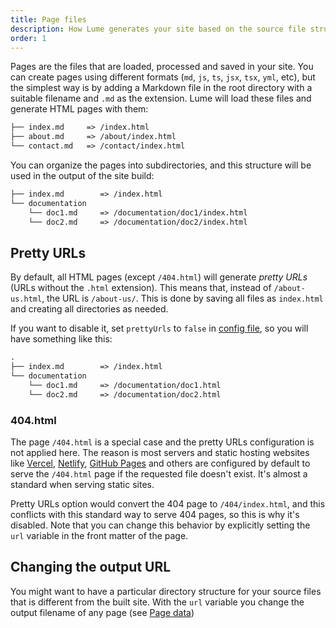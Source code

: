 ```yaml
---
title: Page files
description: How Lume generates your site based on the source file structure
order: 1
---
```


Pages are the files that are loaded, processed and saved in your site. You can
create pages using different formats (`md`, `js`, `ts`, `jsx`, `tsx`, `yml`,
etc), but the simplest way is by adding a Markdown file in the root directory
with a suitable filename and `.md` as the extension. Lume will load these files
and generate HTML pages with them:

```txt
├── index.md     => /index.html
├── about.md     => /about/index.html
└── contact.md   => /contact/index.html
```

You can organize the pages into subdirectories, and this structure will be used
in the output of the site build:

```txt
├── index.md        => /index.html
└── documentation
    └── doc1.md     => /documentation/doc1/index.html
    └── doc2.md     => /documentation/doc2/index.html
```

## Pretty URLs

By default, all HTML pages (except `/404.html`) will generate _pretty URLs_
(URLs without the `.html` extension). This means that, instead of
`/about-us.html`, the URL is `/about-us/`. This is done by saving all files as
`index.html` and creating all directories as needed.

If you want to disable it, set `prettyUrls` to `false` in
[config file](../configuration/config-file.md#prettyurls), so you will have
something like this:

```txt
.
├── index.md        => /index.html
└── documentation
    └── doc1.md     => /documentation/doc1.html
    └── doc2.md     => /documentation/doc2.html
```

### 404.html

The page `/404.html` is a special case and the pretty URLs configuration is not
applied here. The reason is most servers and static hosting websites like
[Vercel](https://vercel.com/guides/custom-404-page#static-site-generator-(ssg)),
[Netlify](https://docs.netlify.com/routing/redirects/redirect-options/#custom-404-page-handling),
[GitHub Pages](https://docs.github.com/en/pages/getting-started-with-github-pages/creating-a-custom-404-page-for-your-github-pages-site)
and others are configured by default to serve the `/404.html` page if the
requested file doesn't exist. It's almost a standard when serving static sites.

Pretty URLs option would convert the 404 page to `/404/index.html`, and this
conflicts with this standard way to serve 404 pages, so this is why it's
disabled. Note that you can change this behavior by explicitly setting the `url`
variable in the front matter of the page.

## Changing the output URL

You might want to have a particular directory structure for your source files
that is different from the built site. With the `url` variable you change the
output filename of any page (see [Page data](../creating-pages/page-data.md))
